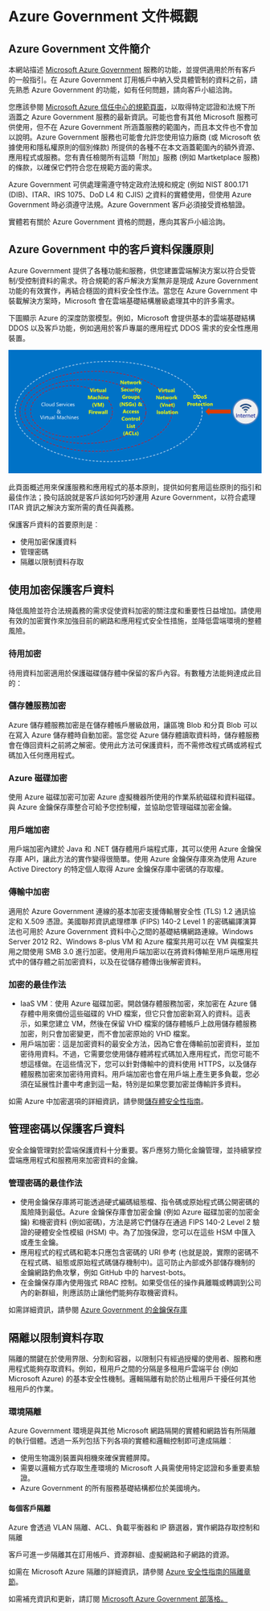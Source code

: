 <properties
	pageTitle="Azure Government 文件 | Microsoft Azure"
	description="這為 Azure Government 的開發應用程式提供功能和指引的比較"
	services="Azure-Government"
	cloud="gov" 
	documentationCenter=""
	authors="ryansoc"
	manager="zakramer"
	editor=""/>

<tags
	ms.service="multiple"
	ms.devlang="na"
	ms.topic="article"
	ms.tgt_pltfrm="na"
	ms.workload="azure-government"
	ms.date="08/25/2016"
	ms.author="ryansoc"/>


#  Azure Government 文件概觀

##  Azure Government 文件簡介

本網站描述 [Microsoft Azure Government](https://azure.microsoft.com/features/gov/) 服務的功能，並提供適用於所有客戶的一般指引。在 Azure Government 訂用帳戶中納入受具體管制的資料之前，請先熟悉 Azure Government 的功能，如有任何問題，請向客戶小組洽詢。

您應該參閱 [Microsoft Azure 信任中心的規範頁面](http://www.microsoft.com/zh-TW/TrustCenter/Compliance/default.aspx)，以取得特定認證和法規下所涵蓋之 Azure Government 服務的最新資訊。可能也會有其他 Microsoft 服務可供使用，但不在 Azure Government 所涵蓋服務的範圍內，而且本文件也不會加以說明。Azure Government 服務也可能會允許您使用協力廠商 (或 Microsoft 依據使用和隱私權原則的個別條款) 所提供的各種不在本文涵蓋範圍內的額外資源、應用程式或服務。您有責任檢閱所有這類「附加」服務 (例如 Martketplace 服務) 的條款，以確保它們符合您在規範方面的需求。

Azure Government 可供處理需遵守特定政府法規和規定 (例如 NIST 800.171 (DIB)、ITAR、IRS 1075、DoD L4 和 CJIS) 之資料的實體使用，但使用 Azure Government 時必須遵守法規。Azure Government 客戶必須接受資格驗證。

實體若有關於 Azure Government 資格的問題，應向其客戶小組洽詢。

##  Azure Government 中的客戶資料保護原則

Azure Government 提供了各種功能和服務，供您建置雲端解決方案以符合受管制/受控制資料的需求。符合規範的客戶解決方案無非是現成 Azure Government 功能的有效實作，再結合穩固的資料安全性作法。當您在 Azure Government 中裝載解決方案時，Microsoft 會在雲端基礎結構層級處理其中的許多需求。

下圖顯示 Azure 的深度防禦模型。例如，Microsoft 會提供基本的雲端基礎結構 DDOS 以及客戶功能，例如適用於客戶專屬的應用程式 DDOS 需求的安全性應用裝置。

![替代文字](./media/azure-government-Defenseindepth.png)

此頁面概述用來保護服務和應用程式的基本原則，提供如何套用這些原則的指引和最佳作法；換句話說就是客戶該如何巧妙運用 Azure Government，以符合處理 ITAR 資訊之解決方案所需的責任與義務。

保護客戶資料的首要原則是︰
* 使用加密保護資料
* 管理密碼
* 隔離以限制資料存取

##  使用加密保護客戶資料

降低風險並符合法規義務的需求促使資料加密的關注度和重要性日益增加。請使用有效的加密實作來加強目前的網路和應用程式安全性措施，並降低雲端環境的整體風險。

### <a name="Overview"></a>待用加密
待用資料加密適用於保護磁碟儲存體中保留的客戶內容。有數種方法能夠達成此目的：

### <a name="Overview"></a>儲存體服務加密

Azure 儲存體服務加密是在儲存體帳戶層級啟用，讓區塊 Blob 和分頁 Blob 可以在寫入 Azure 儲存體時自動加密。當您從 Azure 儲存體讀取資料時，儲存體服務會在傳回資料之前將之解密。使用此方法可保護資料，而不需修改程式碼或將程式碼加入任何應用程式。

### <a name="Overview"></a>Azure 磁碟加密
使用 Azure 磁碟加密可加密 Azure 虛擬機器所使用的作業系統磁碟和資料磁碟。與 Azure 金鑰保存庫整合可給予您控制權，並協助您管理磁碟加密金鑰。

### <a name="Overview"></a>用戶端加密
用戶端加密內建於 Java 和 .NET 儲存體用戶端程式庫，其可以使用 Azure 金鑰保存庫 API，讓此方法的實作變得很簡單。使用 Azure 金鑰保存庫來為使用 Azure Active Directory 的特定個人取得 Azure 金鑰保存庫中密碼的存取權。

### <a name="Overview"></a>傳輸中加密

適用於 Azure Government 連線的基本加密支援傳輸層安全性 (TLS) 1.2 通訊協定和 X.509 憑證。美國聯邦資訊處理標準 (FIPS) 140-2 Level 1 的密碼編譯演算法也可用於 Azure Government 資料中心之間的基礎結構網路連線。Windows Server 2012 R2、Windows 8-plus VM 和 Azure 檔案共用可以在 VM 與檔案共用之間使用 SMB 3.0 進行加密。使用用戶端加密以在將資料傳輸至用戶端應用程式中的儲存體之前加密資料，以及在從儲存體傳出後解密資料。

### <a name="Overview"></a>加密的最佳作法

* IaaS VM︰使用 Azure 磁碟加密。開啟儲存體服務加密，來加密在 Azure 儲存體中用來備份這些磁碟的 VHD 檔案，但它只會加密新寫入的資料。這表示，如果您建立 VM，然後在保留 VHD 檔案的儲存體帳戶上啟用儲存體服務加密，則只會加密變更，而不會加密原始的 VHD 檔案。
* 用戶端加密：這是加密資料的最安全方法，因為它會在傳輸前加密資料，並加密待用資料。不過，它需要您使用儲存體將程式碼加入應用程式，而您可能不想這樣做。在這些情況下，您可以針對傳輸中的資料使用 HTTPS，以及儲存體服務加密來加密待用資料。用戶端加密也會在用戶端上產生更多負載，您必須在延展性計畫中考慮到這一點，特別是如果您要加密並傳輸許多資料。

如需 Azure 中加密選項的詳細資訊，請參閱[儲存體安全性指南](/storage-security-guide)。

##  管理密碼以保護客戶資料

安全金鑰管理對於雲端保護資料十分重要。客戶應努力簡化金鑰管理，並持續掌控雲端應用程式和服務用來加密資料的金鑰。

### <a name="Overview"></a>管理密碼的最佳作法

* 使用金鑰保存庫將可能透過硬式編碼組態檔、指令碼或原始程式碼公開密碼的風險降到最低。Azure 金鑰保存庫會加密金鑰 (例如 Azure 磁碟加密的加密金鑰) 和機密資料 (例如密碼)，方法是將它們儲存在通過 FIPS 140-2 Level 2 驗證的硬體安全性模組 (HSM) 中。為了加強保證，您可以在這些 HSM 中匯入或產生金鑰。
* 應用程式的程式碼和範本只應包含密碼的 URI 參考 (也就是說，實際的密碼不在程式碼、組態或原始程式碼儲存機制中)。這可防止內部或外部儲存機制的金鑰網路釣魚攻擊，例如 GitHub 中的 harvest-bots。
* 在金鑰保存庫內使用強式 RBAC 控制。如果受信任的操作員離職或轉調到公司內的新群組，則應該防止讓他們能夠存取機密資料。

如需詳細資訊，請參閱 [Azure Government 的金鑰保存庫](/azure-government/azure-government-tech-keyvault)

##  隔離以限制資料存取

隔離的關鍵在於使用界限、分割和容器，以限制只有經過授權的使用者、服務和應用程式能夠存取資料。例如，租用戶之間的分隔是多租用戶雲端平台 (例如 Microsoft Azure) 的基本安全性機制。邏輯隔離有助於防止租用戶干擾任何其他租用戶的作業。

### <a name="Overview"></a>環境隔離
Azure Government 環境是與其他 Microsoft 網路隔開的實體和網路皆有所隔離的執行個體。透過一系列包括下列各項的實體和邏輯控制即可達成隔離︰
* 使用生物識別裝置與相機來確保實體屏障。
* 需要以邏輯方式存取生產環境的 Microsoft 人員需使用特定認證和多重要素驗證。
* Azure Government 的所有服務基礎結構都位於美國境內。

#### <a name="Overview"></a>每個客戶隔離
Azure 會透過 VLAN 隔離、ACL、負載平衡器和 IP 篩選器，實作網路存取控制和隔離

客戶可進一步隔離其在訂用帳戶、資源群組、虛擬網路和子網路的資源。

如需在 Microsoft Azure 隔離的詳細資訊，請參閱 [Azure 安全性指南的隔離章節](/azure-security-getting-started/#isolation)。

如需補充資訊和更新，請訂閱 <a href="https://blogs.msdn.microsoft.com/azuregov/">Microsoft Azure Government 部落格。</a>

<!---HONumber=AcomDC_0831_2016-->